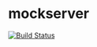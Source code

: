 mockserver
==========
[![Build Status](https://travis-ci.org/whwei/mockserver.svg?branch=master)](https://travis-ci.org/whwei/mockserver)

